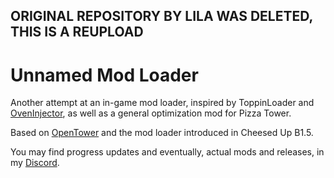 ## ORIGINAL REPOSITORY BY LILA WAS DELETED, THIS IS A REUPLOAD
# Unnamed Mod Loader
Another attempt at an in-game mod loader, inspired by ToppinLoader and [OvenInjector](https://oveninjector.github.io/), as well as a general optimization mod for Pizza Tower.

Based on [OpenTower](https://github.com/femloy/opentower) and the mod loader introduced in Cheesed Up B1.5.

You may find progress updates and eventually, actual mods and releases, in my [Discord](https://discord.gg/thenoise).

